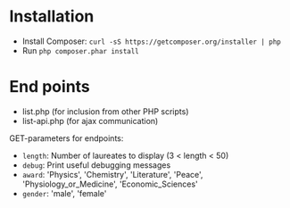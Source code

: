 Installation
============

 * Install Composer: `curl -sS https://getcomposer.org/installer | php`
 * Run `php composer.phar install`

End points
==========

 * list.php (for inclusion from other PHP scripts)
 * list-api.php (for ajax communication)

GET-parameters for endpoints:

 * `length`: Number of laureates to display (3 < length < 50)
 * `debug`: Print useful debugging messages
 * `award`: 'Physics', 'Chemistry', 'Literature', 'Peace', 'Physiology_or_Medicine', 'Economic_Sciences'
 * `gender`: 'male', 'female'
